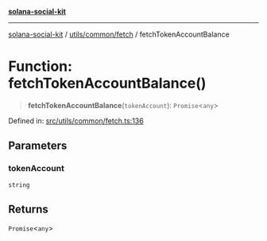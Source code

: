 [**solana-social-kit**](../../../../README.md)

***

[solana-social-kit](../../../../README.md) / [utils/common/fetch](../README.md) / fetchTokenAccountBalance

# Function: fetchTokenAccountBalance()

> **fetchTokenAccountBalance**(`tokenAccount`): `Promise`\<`any`\>

Defined in: [src/utils/common/fetch.ts:136](https://github.com/SendArcade/solana-social-starter/blob/98f94bb63d3814df24512365f6ae706d273e698f/src/utils/common/fetch.ts#L136)

## Parameters

### tokenAccount

`string`

## Returns

`Promise`\<`any`\>
